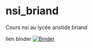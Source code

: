 # nsi_briand
Cours nsi au lycée aristide briand

lien binder
[![Binder](https://mybinder.org/badge_logo.svg)](https://mybinder.org/v2/gh/physalp/nsi_briand/HEAD)
